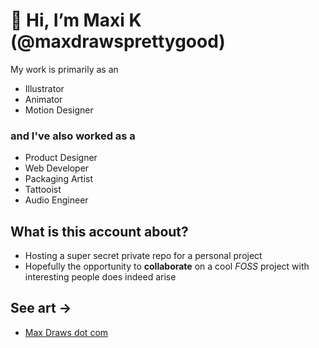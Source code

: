 # 👋 Hi, I’m Maxi K (@maxdrawsprettygood)
My work is primarily as an
- Illustrator
- Animator
- Motion Designer 
### and I've also worked as a
- Product Designer
- Web Developer
- Packaging Artist
- Tattooist
- Audio Engineer
## What is this account about?
- Hosting a super secret private repo for a personal project
- Hopefully the opportunity to **collaborate** on a cool *FOSS* project with interesting people does indeed arise
## See art ->
- [Max Draws dot com](https://maxdraws.com)



<!---
//
--->
